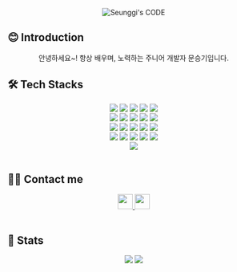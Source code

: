 <div align="center">

![Seunggi's CODE](https://capsule-render.vercel.app/api?type=waving&color=3f72af&height=180&text=SEUNGGI's%20CODE&animation=fadeIn&fontColor=ffffff&fontSize=60)

<div align="left">
  
## 😊 Introduction
</div>
안녕하세요~!  
항상 배우며, 노력하는 주니어 개발자 문승기입니다. 
<br>

<div align="left">
  
## 🛠️ Tech Stacks 
</div>
<div> 
    <img src="https://img.shields.io/badge/Apache Tomcat-F8DC75?style=for-the-badge&logo=Apache Tomcat&logoColor=white">
    <img src="https://img.shields.io/badge/Bootstrap-7952B3?style=for-the-badge&logo=Bootstrap&logoColor=white">
    <img src="https://img.shields.io/badge/C++-00599C?style=for-the-badge&logo=C%2B%2B&logoColor=white">
    <img src="https://img.shields.io/badge/CSS3-1572B6?style=for-the-badge&logo=CSS3&logoColor=white">
    <img src="https://img.shields.io/badge/Express-000000?style=for-the-badge&logo=Express&logoColor=white">
    <br/>
    <img src="https://img.shields.io/badge/Github-181717?style=for-the-badge&logo=Github&logoColor=white">
    <img src="https://img.shields.io/badge/Git-F05032?style=for-the-badge&logo=Git&logoColor=white">
    <img src="https://img.shields.io/badge/HTML5-E34F26?style=for-the-badge&logo=HTML5&logoColor=white">
    <img src="https://img.shields.io/badge/jQuery-0769AD?style=for-the-badge&logo=jQuery&logoColor=white">
    <img src="https://img.shields.io/badge/Java-007396?style=for-the-badge&logo=Java&logoColor=white">
    <br/>
    <img src="https://img.shields.io/badge/Javascript-F7DF1E?style=for-the-badge&logo=Javascript&logoColor=white">
    <img src="https://img.shields.io/badge/MySQL-4479A1?style=for-the-badge&logo=MySQL&logoColor=white">
    <img src="https://img.shields.io/badge/MongoDB-47A248?style=for-the-badge&logo=MongoDB&logoColor=white">
    <img src="https://img.shields.io/badge/Linux-FCC624?style=for-the-badge&logo=Linux&logoColor=white">
    <img src="https://img.shields.io/badge/Node.js-339933?style=for-the-badge&logo=Node.js&logoColor=white">
    <br/>
    <img src="https://img.shields.io/badge/Notion-000000?style=for-the-badge&logo=Notion&logoColor=white">
    <img src="https://img.shields.io/badge/Python-3776AB?style=for-the-badge&logo=Python&logoColor=white">
    <img src="https://img.shields.io/badge/PyTorch-EE4C2C?style=for-the-badge&logo=PyTorch&logoColor=white">
    <img src="https://img.shields.io/badge/Tensorflow-FF6F00?style=for-the-badge&logo=Tensorflow&logoColor=white">
    <img src="https://img.shields.io/badge/Spring-6DB33F?style=for-the-badge&logo=Spring&logoColor=white">
    <br/>
    <img src="https://img.shields.io/badge/Spring Boot-6DB33F?style=for-the-badge&logo=Spring Boot&logoColor=white">
</div>
<br>

<div align="left">
  
## 🧑‍💻 Contact me
</div>
<div>
    <a href="mailto:moon010103@gmail.com">
        <img src="https://img.shields.io/badge/Gmail-EA4335?style=for-the-badge&logo=Gmail&logoColor=white&link=mailto:moon010103@gmail.com" style="height: 30px;">
    </a>
    <a href="https://hits.seeyoufarm.com">
        <img src="https://hits.seeyoufarm.com/api/count/incr/badge.svg?url=https%3A%2F%2Fgithub.com%2Fseunggi-coding%2F&count_bg=%23000000&title_bg=%23000000&icon=github.svg&icon_color=%23FFFFFF&title=GitHub&edge_flat=false" style="height: 30px;"/>
    </a>
</div>
<br>

<div align="left">
  
## 🏅 Stats
</div>
<div>
    <img src="https://github-readme-stats.vercel.app/api?username=seunggi-coding&bg_color=60,3f72af,dbe2ef&title_color=ffffff&text_color=ffffff" /> 
    <img src="https://github-readme-stats.vercel.app/api/top-langs/?username=seunggi-coding&layout=compact&bg_color=60,3f72af,dbe2ef&title_color=ffffff&text_color=ffffff" /> 
</div>

</div>
